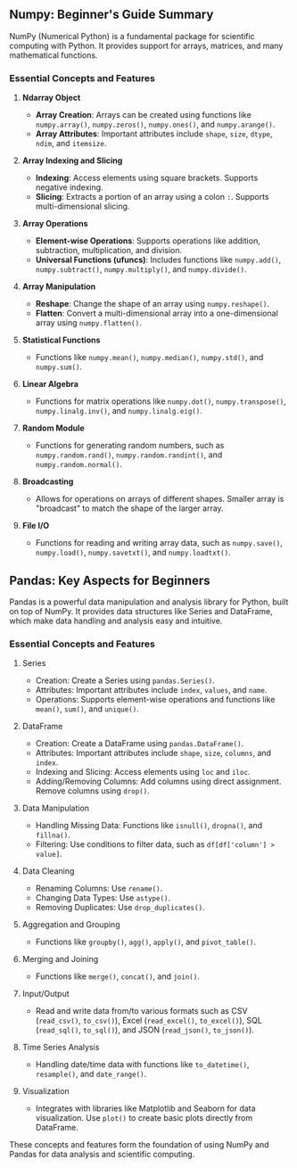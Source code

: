 ## Numpy: Beginner's Guide Summary

NumPy (Numerical Python) is a fundamental package for scientific computing with Python. It provides support for arrays, matrices, and many mathematical functions.

### Essential Concepts and Features

1. **Ndarray Object**
   - **Array Creation**: Arrays can be created using functions like `numpy.array()`, `numpy.zeros()`, `numpy.ones()`, and `numpy.arange()`.
   - **Array Attributes**: Important attributes include `shape`, `size`, `dtype`, `ndim`, and `itemsize`.

2. **Array Indexing and Slicing**
   - **Indexing**: Access elements using square brackets. Supports negative indexing.
   - **Slicing**: Extracts a portion of an array using a colon `:`. Supports multi-dimensional slicing.

3. **Array Operations**
   - **Element-wise Operations**: Supports operations like addition, subtraction, multiplication, and division.
   - **Universal Functions (ufuncs)**: Includes functions like `numpy.add()`, `numpy.subtract()`, `numpy.multiply()`, and `numpy.divide()`.

4. **Array Manipulation**
   - **Reshape**: Change the shape of an array using `numpy.reshape()`.
   - **Flatten**: Convert a multi-dimensional array into a one-dimensional array using `numpy.flatten()`.

5. **Statistical Functions**
   - Functions like `numpy.mean()`, `numpy.median()`, `numpy.std()`, and `numpy.sum()`.

6. **Linear Algebra**
   - Functions for matrix operations like `numpy.dot()`, `numpy.transpose()`, `numpy.linalg.inv()`, and `numpy.linalg.eig()`.

7. **Random Module**
   - Functions for generating random numbers, such as `numpy.random.rand()`, `numpy.random.randint()`, and `numpy.random.normal()`.

8. **Broadcasting**
   - Allows for operations on arrays of different shapes. Smaller array is "broadcast" to match the shape of the larger array.

9. **File I/O**
   - Functions for reading and writing array data, such as `numpy.save()`, `numpy.load()`, `numpy.savetxt()`, and `numpy.loadtxt()`.

## Pandas: Key Aspects for Beginners

Pandas is a powerful data manipulation and analysis library for Python, built on top of NumPy. It provides data structures like Series and DataFrame, which make data handling and analysis easy and intuitive.

### Essential Concepts and Features

1. Series
   - Creation: Create a Series using `pandas.Series()`.
   - Attributes: Important attributes include `index`, `values`, and `name`.
   - Operations: Supports element-wise operations and functions like `mean()`, `sum()`, and `unique()`.

2. DataFrame
   - Creation: Create a DataFrame using `pandas.DataFrame()`.
   - Attributes: Important attributes include `shape`, `size`, `columns`, and `index`.
   - Indexing and Slicing: Access elements using `loc` and `iloc`.
   - Adding/Removing Columns: Add columns using direct assignment. Remove columns using `drop()`.

3. Data Manipulation
   - Handling Missing Data: Functions like `isnull()`, `dropna()`, and `fillna()`.
   - Filtering: Use conditions to filter data, such as `df[df['column'] > value]`.

4. Data Cleaning
   - Renaming Columns: Use `rename()`.
   - Changing Data Types: Use `astype()`.
   - Removing Duplicates: Use `drop_duplicates()`.

5. Aggregation and Grouping
   - Functions like `groupby()`, `agg()`, `apply()`, and `pivot_table()`.

6. Merging and Joining
   - Functions like `merge()`, `concat()`, and `join()`.

7. Input/Output
   - Read and write data from/to various formats such as CSV (`read_csv()`, `to_csv()`), Excel (`read_excel()`, `to_excel()`), SQL (`read_sql()`, `to_sql()`), and JSON (`read_json()`, `to_json()`).

8. Time Series Analysis
   - Handling date/time data with functions like `to_datetime()`, `resample()`, and `date_range()`.

9. Visualization
   - Integrates with libraries like Matplotlib and Seaborn for data visualization. Use `plot()` to create basic plots directly from DataFrame.

These concepts and features form the foundation of using NumPy and Pandas for data analysis and scientific computing.
